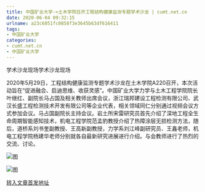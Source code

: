 ```yaml
---
title: 中国矿业大学->土木学院召开工程结构健康监测专题学术沙龙 | cumt.net.cn
date: 2020-06-04 09:32:15
urlname: a23c6051fc0858f3e3645b63df616411
tags: 
- 中国矿业大学
categories:
- cumt.net.cn
- 中国矿业大学
---
```

学术沙龙现场学术沙龙现场

2020年5月29日，工程结构健康监测专题学术沙龙在土木学院A220召开，本次活动旨在“促进融合、启迪思维、收获灵感”。中国矿业大学力学与土木工程学院院长叶继红、副院长马占国及相关教师出席会议，浙江瑞邦建设工程检测有限公司、武汉长盛工程检测技术开发有限公司等企业代表，相关领域同仁分别通过视频会议方式参加会议。马占国副院长主持会议。岩土所宋雷研究员首先介绍了深地工程全生命周期智能感知技术，机电工程学院范孟豹教授介绍了热障涂层无损检测方法，随后，道桥系刘书奎副教授、王高新副教授，力学系刘江峰副研究员、王鑫老师，机电工程学院杨建华老师分别就各自最新研究进展进行介绍。与会教师进行了热烈的交流、讨论。

![图](http://xwzx.cumt.edu.cn/_upload/article/images/b1/ee/51a1fa53435a882b5c0f1dcecf65/cc1bb82c-6bf7-4a8a-b9fc-74e0457abbfa.jpg)

![图](http://xwzx.cumt.edu.cn/_upload/article/images/b1/ee/51a1fa53435a882b5c0f1dcecf65/14613a24-9188-4979-b8ec-08410dfba13b.jpg)

[转入文章首发地址](http://xwzx.cumt.edu.cn/aa/1b/c523a567835/page.htm)